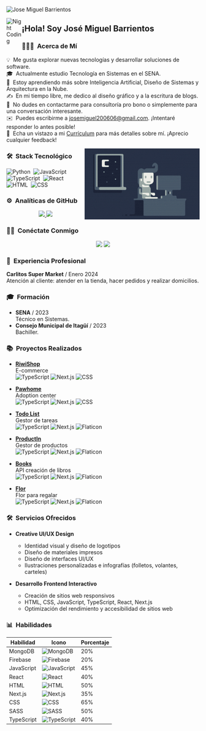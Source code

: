 ![Jose Miguel Barrientos](https://i.etsystatic.com/30097568/r/il/eedd26/4830848967/il_fullxfull.4830848967_ae2n.jpg)

<img alt="Night Coding" src="./assets/Hand%20Wave.gif" width='40' align="left"/><h2>¡Hola! Soy José Miguel Barrientos</h2>

### 👨🏻‍💻 &nbsp;Acerca de Mí

💡 &nbsp;Me gusta explorar nuevas tecnologías y desarrollar soluciones de software.\
🎓 &nbsp;Actualmente estudio Tecnología en Sistemas en el SENA.\
🌱 &nbsp;Estoy aprendiendo más sobre Inteligencia Artificial, Diseño de Sistemas y Arquitectura en la Nube.\
✍️ &nbsp;En mi tiempo libre, me dedico al diseño gráfico y a la escritura de blogs.\
💬 &nbsp;No dudes en contactarme para consultoría pro bono o simplemente para una conversación interesante.\
✉️ &nbsp;Puedes escribirme a [josemiguel200606@gmail.com](mailto:josemiguel200606@gmail.com). ¡Intentaré responder lo antes posible!\
📄 &nbsp;Echa un vistazo a mi [Currículum](https://github.com/VICENTVANGOG) para más detalles sobre mí. ¡Aprecio cualquier feedback!

<img alt="Night Coding" src="https://raw.githubusercontent.com/AVS1508/AVS1508/master/assets/Night-Coding.gif" align="right"/>

### 🛠 &nbsp;Stack Tecnológico

![Python](https://img.shields.io/badge/-Python-05122A?style=flat&logo=python)&nbsp;
![JavaScript](https://img.shields.io/badge/-JavaScript-05122A?style=flat&logo=javascript)&nbsp;
![TypeScript](https://img.shields.io/badge/-TypeScript-05122A?style=flat&logo=typescript)&nbsp;
![React](https://img.shields.io/badge/-React-05122A?style=flat&logo=react)&nbsp;
![HTML](https://img.shields.io/badge/-HTML-05122A?style=flat&logo=HTML5)&nbsp;
![CSS](https://img.shields.io/badge/-CSS-05122A?style=flat&logo=CSS3&logoColor=1572B6)&nbsp;

### ⚙️ &nbsp;Analíticas de GitHub

<p align="center">
<a href="https://github.com/VICENTVANGOG">
  <img height="180em" src="https://github-readme-stats-eight-theta.vercel.app/api?username=VICENTVANGOG&show_icons=true&theme=algolia&include_all_commits=true&count_private=true"/>
  <img height="180em" src="https://github-readme-stats-eight-theta.vercel.app/api/top-langs/?username=VICENTVANGOG&layout=compact&langs_count=8&theme=algolia"/>
</a>
</p>

### 🤝🏻 &nbsp;Conéctate Conmigo

<p align="center">
<a href="https://www.linkedin.com/in/jose-miguel-barrientos-rivera"><img src="https://img.shields.io/badge/-José%20Miguel%20Barrientos-0077B5?style=flat&logo=Linkedin&logoColor=white"/></a>
<a href="mailto:josemiguel200606@gmail.com"><img src="https://img.shields.io/badge/-josemiguel200606@gmail.com-D14836?style=flat&logo=Gmail&logoColor=white"/></a>
</p>

### 💼 &nbsp;Experiencia Profesional

**Carlitos Super Market** / Enero 2024\
Atención al cliente: atender en la tienda, hacer pedidos y realizar domicilios.

### 🎓 &nbsp;Formación

- **SENA** / 2023\
  Técnico en Sistemas.
- **Consejo Municipal de Itagüí** / 2023\
  Bachiller.

### 📚 &nbsp;Proyectos Realizados

- **[RiwiShop](https://riwi-shop-black.vercel.app/)**\
  E-commerce\
  <img src="https://techblog.istyle.co.jp/wp-content/uploads/2021/12/typescript.png" width="20" alt="TypeScript"/> 
  <img src="https://uxwing.com/wp-content/themes/uxwing/download/brands-and-social-media/nextjs-icon.png" width="20" alt="Next.js"/> 
  <img src="https://pluginicons.craft-cdn.com/scssqTY8srJEesn2VFiUV73mUCyRIZsfXfDj2eOY.svg?1528091210" width="20" alt="CSS"/>

- **[Pawhome](https://pawhome.vercel.app/)**\
  Adoption center\
  <img src="https://techblog.istyle.co.jp/wp-content/uploads/2021/12/typescript.png" width="20" alt="TypeScript"/> 
  <img src="https://uxwing.com/wp-content/themes/uxwing/download/brands-and-social-media/nextjs-icon.png" width="20" alt="Next.js"/> 
  <img src="https://pluginicons.craft-cdn.com/scssqTY8srJEesn2VFiUV73mUCyRIZsfXfDj2eOY.svg?1528091210" width="20" alt="CSS"/>

- **[Todo List](https://list-gray-xi.vercel.app/)**\
  Gestor de tareas\
  <img src="https://techblog.istyle.co.jp/wp-content/uploads/2021/12/typescript.png" width="20" alt="TypeScript"/> 
  <img src="https://uxwing.com/wp-content/themes/uxwing/download/brands-and-social-media/nextjs-icon.png" width="20" alt="Next.js"/> 
  <img src="https://cdn-icons-png.flaticon.com/512/919/919826.png" width="20" alt="Flaticon"/>

- **[ProductIn](https://github.com/jucrojasba/uno.git)**\
  Gestor de productos\
  <img src="https://techblog.istyle.co.jp/wp-content/uploads/2021/12/typescript.png" width="20" alt="TypeScript"/> 
  <img src="https://uxwing.com/wp-content/themes/uxwing/download/brands-and-social-media/nextjs-icon.png" width="20" alt="Next.js"/> 
  <img src="https://cdn-icons-png.flaticon.com/512/919/919826.png" width="20" alt="Flaticon"/>

- **[Books](https://github.com/VICENTVANGOG/use-api-books.git)**\
  API creación de libros\
  <img src="https://techblog.istyle.co.jp/wp-content/uploads/2021/12/typescript.png" width="20" alt="TypeScript"/> 
  <img src="https://uxwing.com/wp-content/themes/uxwing/download/brands-and-social-media/nextjs-icon.png" width="20" alt="Next.js"/> 
  <img src="https://cdn-icons-png.flaticon.com/512/919/919826.png" width="20" alt="Flaticon"/>

- **[Flor](https://flor-amarilla-six.vercel.app/)**\
  Flor para regalar\
  <img src="https://techblog.istyle.co.jp/wp-content/uploads/2021/12/typescript.png" width="20" alt="TypeScript"/> 
  <img src="https://uxwing.com/wp-content/themes/uxwing/download/brands-and-social-media/nextjs-icon.png" width="20" alt="Next.js"/> 
  <img src="https://cdn-icons-png.flaticon.com/512/919/919826.png" width="20" alt="Flaticon"/>

### 🛠 &nbsp;Servicios Ofrecidos

- **Creative UI/UX Design**
  - Identidad visual y diseño de logotipos
  - Diseño de materiales impresos
  - Diseño de interfaces UI/UX
  - Ilustraciones personalizadas e infografías (folletos, volantes, carteles)

- **Desarrollo Frontend Interactivo**
  - Creación de sitios web responsivos
  - HTML, CSS, JavaScript, TypeScript, React, Next.js
  - Optimización del rendimiento y accesibilidad de sitios web

### 📊 &nbsp;Habilidades

| Habilidad     | Icono                                                                                     | Porcentaje |
|---------------|-------------------------------------------------------------------------------------------|------------|
| MongoDB       | ![MongoDB](https://www.svgrepo.com/show/331488/mongodb.svg)                             | 20%        |
| Firebase      | ![Firebase](https://cdn.icon-icons.com/icons2/691/PNG/512/google_firebase_icon-icons.com_61474.png) | 20%        |
| JavaScript    | ![JavaScript](https://static.vecteezy.com/system/resources/previews/027/127/560/non_2x/javascript-logo-javascript-icon-transparent-free-png.png) | 45%        |
| React         | ![React](https://cdn-icons-png.flaticon.com/512/919/919851.png)                        | 40%        |
| HTML          | ![HTML](https://cdn-icons-png.freepik.com/256/13170/13170709.png?semt=ais_hybrid)      | 50%        |
| Next.js       | ![Next.js](https://uxwing.com/wp-content/themes/uxwing/download/brands-and-social-media/nextjs-icon.png) | 35%        |
| CSS           | ![CSS](https://cdn-icons-png.flaticon.com/512/919/919826.png)                          | 65%        |
| SASS          | ![SASS](https://pluginicons.craft-cdn.com/scssqTY8srJEesn2VFiUV73mUCyRIZsfXfDj2eOY.svg?1528091210) | 50%        |
| TypeScript    | ![TypeScript](https://techblog.istyle.co.jp/wp-content/uploads/2021/12/typescript.png) | 40%        |

